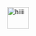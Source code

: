 <img src="https://media.tenor.com/bnbewiqLcjUAAAAM/wave-emoji-smile-wave.gif" alt="hiiii" width="50">
